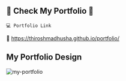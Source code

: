 ## 👋 Check My Portfolio 👋
```
💻 Portfolio Link 
```
🙋‍ https://thiroshmadhusha.github.io/portfolio/

## My Portfolio Design
![my-portfolio](https://user-images.githubusercontent.com/79472177/212498754-7b431634-99b5-4dbb-9149-a6349fc010b5.png)
